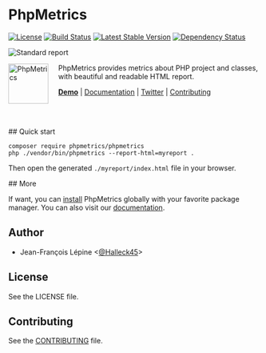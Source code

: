 # PhpMetrics


[![License](https://poser.pugx.org/phpmetrics/phpmetrics/license.svg)](https://packagist.org/packages/phpmetrics/phpmetrics)
[![Build Status](https://secure.travis-ci.org/phpmetrics/PhpMetrics.svg)](http://travis-ci.org/phpmetrics/PhpMetrics)
[![Latest Stable Version](https://poser.pugx.org/phpmetrics/phpmetrics/v/stable.svg)](https://packagist.org/packages/phpmetrics/phpmetrics)
[![Dependency Status](https://www.versioneye.com/user/projects/534fe1f9fe0d0774a8000815/badge.svg)](https://www.versioneye.com/user/projects/534fe1f9fe0d0774a8000815)


![Standard report](https://github.com/phpmetrics/PhpMetrics/raw/version2_ast/doc/overview.png)


<img src="http://www.phpmetrics.org/images/phpmetrics-maintenability.png" height="80px" alt="PhpMetrics" align="left" style="margin-right:20px"/>

PhpMetrics provides metrics about PHP project and classes, with beautiful and readable HTML report. 

<b>[Demo](http://www.phpmetrics.org/report/latest/index.html)</b> | [Documentation](http://www.phpmetrics.org/documentation/index.html) | [Twitter](https://twitter.com/Halleck45) | [Contributing](https://github.com/phpmetrics/PhpMetrics/blob/master/doc/contributing.md)

<br/><br/>


## Quick start

    composer require phpmetrics/phpmetrics
    php ./vendor/bin/phpmetrics --report-html=myreport .
    
Then open the generated `./myreport/index.html` file in your browser. 

## More

If want, you can [install](https://github.com/phpmetrics/PhpMetrics/blob/master/doc/installation.md) PhpMetrics globally with your favorite package manager. You can also visit our [documentation](http://www.phpmetrics.org/documentation/index.html).

## Author

+ Jean-François Lépine <[@Halleck45](https://twitter.com/Halleck45)>

## License

See the LICENSE file.

## Contributing

See the [CONTRIBUTING](doc/contributing.md) file.